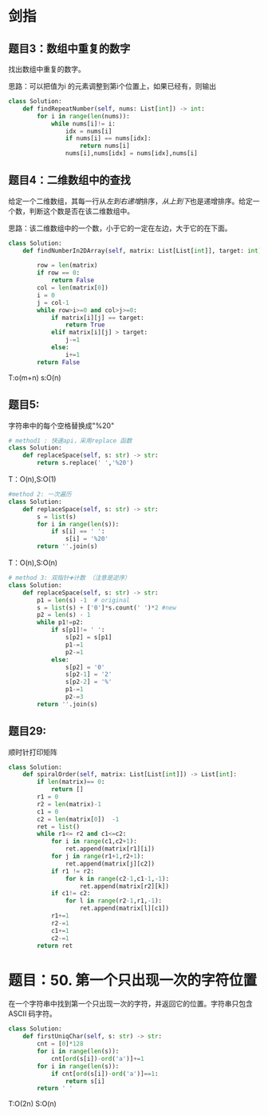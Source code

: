 # 剑指

##  题目3：数组中重复的数字

找出数组中重复的数字。

思路：可以把值为i 的元素调整到第i个位置上，如果已经有，则输出

```python
class Solution:
    def findRepeatNumber(self, nums: List[int]) -> int:
        for i in range(len(nums)):
            while nums[i]!= i:
                idx = nums[i]
                if nums[i] == nums[idx]:
                    return nums[i]
                nums[i],nums[idx] = nums[idx],nums[i]
```
            
##  题目4：二维数组中的查找

给定一个二维数组，其每一行从*左到右递增*排序，*从上到下*也是递增排序。给定一个数，判断这个数是否在该二维数组中。

思路：该二维数组中的一个数，小于它的一定在左边，大于它的在下面。

```python
class Solution:
    def findNumberIn2DArray(self, matrix: List[List[int]], target: int) -> bool:
        
        row = len(matrix)
        if row == 0:
            return False
        col = len(matrix[0])
        i = 0
        j = col-1
        while row>i>=0 and col>j>=0:
            if matrix[i][j] == target:
                return True
            elif matrix[i][j] > target:
                j-=1
            else:
                i+=1
        return False
```
T:o(m+n)
s:O(n)

##  题目5: 

字符串中的每个空格替换成"%20"
```python
# method1 : 快速api，采用replace 函数
class Solution:
    def replaceSpace(self, s: str) -> str:
        return s.replace(' ','%20')
```
T：O(n),S:O(1)
```python
#method 2: 一次遍历
class Solution:
    def replaceSpace(self, s: str) -> str:
        s = list(s)
        for i in range(len(s)):
            if s[i] == ' ':
                s[i] = '%20'
        return ''.join(s)
```
T：O(n),S:O(n)
```python
# method 3: 双指针➕计数 （注意是逆序）
class Solution:
    def replaceSpace(self, s: str) -> str:
        p1 = len(s) -1  # original
        s = list(s) + ['0']*s.count(' ')*2 #new
        p2 = len(s) - 1
        while p1!=p2:
            if s[p1]!= ' ':
                s[p2] = s[p1]
                p1-=1
                p2-=1
            else:
                s[p2] = '0'
                s[p2-1] = '2'
                s[p2-2] = '%'
                p1-=1
                p2-=3
        return ''.join(s)
```

##  题目29: 

顺时针打印矩阵

```python
class Solution:
    def spiralOrder(self, matrix: List[List[int]]) -> List[int]:
        if len(matrix)== 0:
            return []
        r1 = 0
        r2 = len(matrix)-1
        c1 = 0
        c2 = len(matrix[0])  -1
        ret = list()
        while r1<= r2 and c1<=c2:
            for i in range(c1,c2+1):
                ret.append(matrix[r1][i])
            for j in range(r1+1,r2+1):
                ret.append(matrix[j][c2])
            if r1 != r2:
                for k in range(c2-1,c1-1,-1):
                    ret.append(matrix[r2][k])
            if c1!= c2:
                for l in range(r2-1,r1,-1):
                    ret.append(matrix[l][c1])
            r1+=1
            r2-=1
            c1+=1
            c2-=1
        return ret


```

# 题目：50. 第一个只出现一次的字符位置

 
在一个字符串中找到第一个只出现一次的字符，并返回它的位置。字符串只包含 ASCII 码字符。

```python 
class Solution:
    def firstUniqChar(self, s: str) -> str:
        cnt = [0]*128
        for i in range(len(s)):
            cnt[ord(s[i])-ord('a')]+=1
        for i in range(len(s)):
            if cnt[ord(s[i])-ord('a')]==1:
                return s[i]
        return ' '
```
T:O(2n) S:O(n)

